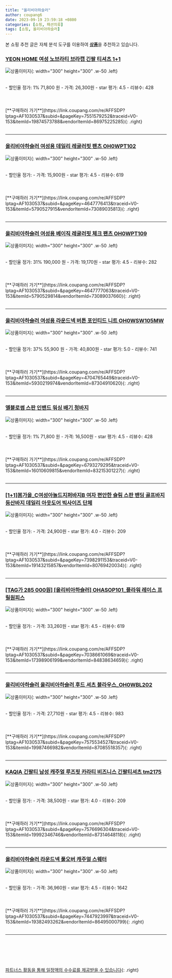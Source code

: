 ```yaml
---
title: "올리비아하슬러"
author: coupang6
date: 2023-09-19 23:59:18 +0800
categories: [쇼핑, 패션의류]
tags: [쇼핑, 올리비아하슬러]
---
```


본 쇼핑 추천 글은 자체 분석 도구를 이용하여 [**상품**](https://link.coupang.com/a/bao1ui)을 추천하고 있습니다.

### [YEON HOME 여성 노브라티 브라캡 긴팔 티셔츠 1+1](https://link.coupang.com/re/AFFSDP?lptag=AF1030537&subid=&pageKey=7551579252&traceid=V0-153&itemId=19874573788&vendorItemId=86975225285)

![상품이미지](https://thumbnail7.coupangcdn.com/thumbnails/remote/230x230ex/image/vendor_inventory/3989/70d6938cba517a8959a9450c4d48adf8b8a8e73f3b68b88bf91793417328.jpg){: width="300" height="300" .w-50 .left}


<br>
- 할인율 정가: 1%  71,800   원
- 가격: 26,300원
- star 평가: 4.5
- 리뷰수: 428
<br>
<br>
<br>
<br>
[**구매하러 가기**](https://link.coupang.com/re/AFFSDP?lptag=AF1030537&subid=&pageKey=7551579252&traceid=V0-153&itemId=19874573788&vendorItemId=86975225285){: .right}
<br>
<br>

---

### [올리비아하슬러 여성용 데일리 레귤러핏 팬츠 OH0WPT102](https://link.coupang.com/re/AFFSDP?lptag=AF1030537&subid=&pageKey=4647776413&traceid=V0-153&itemId=5790527915&vendorItemId=73089035813)

![상품이미지](https://thumbnail8.coupangcdn.com/thumbnails/remote/230x230ex/image/retail/images/263987752765663-46629445-a5c2-4190-8951-601f7a39e641.jpg){: width="300" height="300" .w-50 .left}


<br>
- 할인율 정가: 
- 가격: 15,900원
- star 평가: 4.5
- 리뷰수: 619
<br>
<br>
<br>
<br>
[**구매하러 가기**](https://link.coupang.com/re/AFFSDP?lptag=AF1030537&subid=&pageKey=4647776413&traceid=V0-153&itemId=5790527915&vendorItemId=73089035813){: .right}
<br>
<br>

---

### [올리비아하슬러 여성용 베이직 레귤러핏 체크 팬츠 OH0WPT109](https://link.coupang.com/re/AFFSDP?lptag=AF1030537&subid=&pageKey=4647777063&traceid=V0-153&itemId=5790529814&vendorItemId=73089037660)

![상품이미지](https://thumbnail9.coupangcdn.com/thumbnails/remote/230x230ex/image/retail/images/266614027562304-c82a29d8-0bcc-4554-9704-d731f17bd5d3.jpg){: width="300" height="300" .w-50 .left}


<br>
- 할인율 정가: 31%  190,000   원
- 가격: 19,170원
- star 평가: 4.5
- 리뷰수: 282
<br>
<br>
<br>
<br>
[**구매하러 가기**](https://link.coupang.com/re/AFFSDP?lptag=AF1030537&subid=&pageKey=4647777063&traceid=V0-153&itemId=5790529814&vendorItemId=73089037660){: .right}
<br>
<br>

---

### [올리비아하슬러 여성용 라운드넥 버튼 포인티드 니트 OH0WSW105MW](https://link.coupang.com/re/AFFSDP?lptag=AF1030537&subid=&pageKey=4704765449&traceid=V0-153&itemId=5930219974&vendorItemId=87304910620)

![상품이미지](https://thumbnail6.coupangcdn.com/thumbnails/remote/230x230ex/image/vendor_inventory/9f20/7c8a7f8099755b91deb483544b55c3a22a7627b922c6384f1f32a3135c0a.jpg){: width="300" height="300" .w-50 .left}


<br>
- 할인율 정가: 37%  55,900   원
- 가격: 40,800원
- star 평가: 5.0
- 리뷰수: 741
<br>
<br>
<br>
<br>
[**구매하러 가기**](https://link.coupang.com/re/AFFSDP?lptag=AF1030537&subid=&pageKey=4704765449&traceid=V0-153&itemId=5930219974&vendorItemId=87304910620){: .right}
<br>
<br>

---

### [엘블로썸 스판 인밴드 워싱 배기 청바지](https://link.coupang.com/re/AFFSDP?lptag=AF1030537&subid=&pageKey=6793279295&traceid=V0-153&itemId=16010609815&vendorItemId=83215301227)

![상품이미지](https://thumbnail6.coupangcdn.com/thumbnails/remote/230x230ex/image/vendor_inventory/330a/f4da8c4ef232c7e4ac77ede17545096b023ace9fa98fe4cbfcbce34b9a81.jpg){: width="300" height="300" .w-50 .left}


<br>
- 할인율 정가: 1%  71,800   원
- 가격: 16,500원
- star 평가: 4.5
- 리뷰수: 428
<br>
<br>
<br>
<br>
[**구매하러 가기**](https://link.coupang.com/re/AFFSDP?lptag=AF1030537&subid=&pageKey=6793279295&traceid=V0-153&itemId=16010609815&vendorItemId=83215301227){: .right}
<br>
<br>

---

### [[1+1]봄가을_C여성아놀드지퍼바지B 여자 편안한 슬림 스판 밴딩 골프바지 등산바지 데일리 아웃도어 빅사이즈 단체](https://link.coupang.com/re/AFFSDP?lptag=AF1030537&subid=&pageKey=7398291153&traceid=V0-153&itemId=19143215857&vendorItemId=80769420034)

![상품이미지](https://thumbnail6.coupangcdn.com/thumbnails/remote/230x230ex/image/vendor_inventory/5e6e/2e03448208bd2dc6a63ab0165460c865a962b1dcdf7d87492a0f39bd9d04.jpg){: width="300" height="300" .w-50 .left}


<br>
- 할인율 정가: 
- 가격: 24,900원
- star 평가: 4.0
- 리뷰수: 209
<br>
<br>
<br>
<br>
[**구매하러 가기**](https://link.coupang.com/re/AFFSDP?lptag=AF1030537&subid=&pageKey=7398291153&traceid=V0-153&itemId=19143215857&vendorItemId=80769420034){: .right}
<br>
<br>

---

### [[TAG가 285 000원] [올리비아하슬러] OHASOP101_플라워 레이스 프릴원피스](https://link.coupang.com/re/AFFSDP?lptag=AF1030537&subid=&pageKey=7038661069&traceid=V0-153&itemId=17398906199&vendorItemId=84838634659)

![상품이미지](https://thumbnail7.coupangcdn.com/thumbnails/remote/230x230ex/image/vendor_inventory/8791/b301c53e263f6e8a444970a57acee2714eedb3ffd08c995e8259e3f3f311.jpg){: width="300" height="300" .w-50 .left}


<br>
- 할인율 정가: 
- 가격: 33,260원
- star 평가: 4.5
- 리뷰수: 619
<br>
<br>
<br>
<br>
[**구매하러 가기**](https://link.coupang.com/re/AFFSDP?lptag=AF1030537&subid=&pageKey=7038661069&traceid=V0-153&itemId=17398906199&vendorItemId=84838634659){: .right}
<br>
<br>

---

### [올리비아하슬러 올리비아하슬러 후드 셔츠 블라우스_OH0WBL202](https://link.coupang.com/re/AFFSDP?lptag=AF1030537&subid=&pageKey=7575534527&traceid=V0-153&itemId=19987466982&vendorItemId=87085518357)

![상품이미지](https://thumbnail9.coupangcdn.com/thumbnails/remote/230x230ex/image/vendor_inventory/7ac4/8ca824c5100a86f28e5573f3dd6981b66d0de64b1e2a512e4ccdba91d450.jpg){: width="300" height="300" .w-50 .left}


<br>
- 할인율 정가: 
- 가격: 27,710원
- star 평가: 4.5
- 리뷰수: 983
<br>
<br>
<br>
<br>
[**구매하러 가기**](https://link.coupang.com/re/AFFSDP?lptag=AF1030537&subid=&pageKey=7575534527&traceid=V0-153&itemId=19987466982&vendorItemId=87085518357){: .right}
<br>
<br>

---

### [KAQIA 긴팔티 남성 캐주얼 루즈핏 카라티 비즈니스 긴팔티셔츠 tm2175](https://link.coupang.com/re/AFFSDP?lptag=AF1030537&subid=&pageKey=7576696304&traceid=V0-153&itemId=19992346746&vendorItemId=87314648118)

![상품이미지](https://thumbnail10.coupangcdn.com/thumbnails/remote/230x230ex/image/vendor_inventory/be72/edb99771847479faf5bd2266c1ed803436798de8f25cc9aeb3d2cd1ec66f.jpg){: width="300" height="300" .w-50 .left}


<br>
- 할인율 정가: 
- 가격: 38,500원
- star 평가: 4.0
- 리뷰수: 209
<br>
<br>
<br>
<br>
[**구매하러 가기**](https://link.coupang.com/re/AFFSDP?lptag=AF1030537&subid=&pageKey=7576696304&traceid=V0-153&itemId=19992346746&vendorItemId=87314648118){: .right}
<br>
<br>

---

### [올리비아하슬러 라운드넥 풀오버 캐주얼 스웨터](https://link.coupang.com/re/AFFSDP?lptag=AF1030537&subid=&pageKey=7447923997&traceid=V0-153&itemId=19382493262&vendorItemId=86495000799)

![상품이미지](https://thumbnail9.coupangcdn.com/thumbnails/remote/230x230ex/image/vendor_inventory/c85c/e8db6c0de00df528c3a18f27a6d5f9aa4a5f74b1efda7b90ae4a141207a8.jpg){: width="300" height="300" .w-50 .left}


<br>
- 할인율 정가: 
- 가격: 36,960원
- star 평가: 4.5
- 리뷰수: 1642
<br>
<br>
<br>
<br>
[**구매하러 가기**](https://link.coupang.com/re/AFFSDP?lptag=AF1030537&subid=&pageKey=7447923997&traceid=V0-153&itemId=19382493262&vendorItemId=86495000799){: .right}
<br>
<br>

---
<br><br><br><br><br> [파트너스 활동을 통해 일정액의 수수료를 제공받을 수 있습니다](https://link.coupang.com/a/bao1ui){: .right}